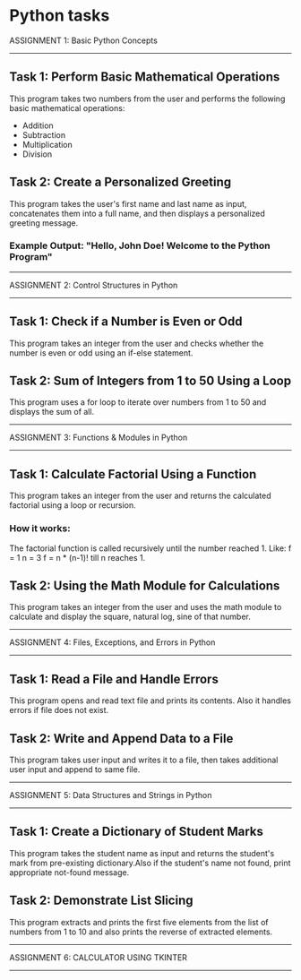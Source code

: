 # Python tasks
ASSIGNMENT 1: Basic Python Concepts

---

## Task 1: Perform Basic Mathematical Operations

This program takes two numbers from the user and performs the following basic mathematical operations:

- Addition
- Subtraction
- Multiplication
- Division


## Task 2: Create a Personalized Greeting

This program takes the user's first name and last name as input, concatenates them into a full name, and then displays a personalized greeting message.

### Example Output: "Hello, John Doe! Welcome to the Python Program"


---

ASSIGNMENT 2: Control Structures in Python

---
## Task 1: Check if a Number is Even or Odd

This program takes an integer from the user and checks whether the number is even or odd using an if-else statement.


## Task 2: Sum of Integers from 1 to 50 Using a Loop

This program uses a for loop to iterate over numbers from 1 to 50 and displays the sum of all.


---

ASSIGNMENT 3: Functions & Modules in Python

---
## Task 1: Calculate Factorial Using a Function

This program takes an integer from the user and returns the calculated factorial using a loop or recursion.

### How it works: 

The factorial function is called recursively until the number reached 1.
Like:
f = 1
n = 3
f = n * (n-1)! till n reaches 1.


## Task 2: Using the Math Module for Calculations

This program takes an integer from the user and uses the math module to calculate and display the square, natural log, sine of that number.

---

ASSIGNMENT 4: Files, Exceptions, and Errors in Python

---
## Task 1: Read a File and Handle Errors

This program opens and read text file and prints its contents. Also it handles errors if file does not exist.


## Task 2: Write and Append Data to a File

This program takes user input and writes it to a file, then takes additional user input and append to same file.

---

ASSIGNMENT 5: Data Structures and Strings in Python

---
## Task 1: Create a Dictionary of Student Marks

This program takes the student name as input and returns the student's mark from pre-existing dictionary.Also if the student's name not found, print appropriate not-found message.


## Task 2: Demonstrate List Slicing 

This program extracts and prints the first five elements from the list of numbers from 1 to 10 and also prints the reverse of extracted elements.

---

ASSIGNMENT 6: CALCULATOR USING TKINTER

---
